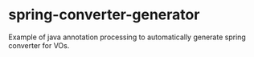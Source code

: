 # spring-converter-generator
Example of java annotation processing to automatically generate spring converter for VOs.
